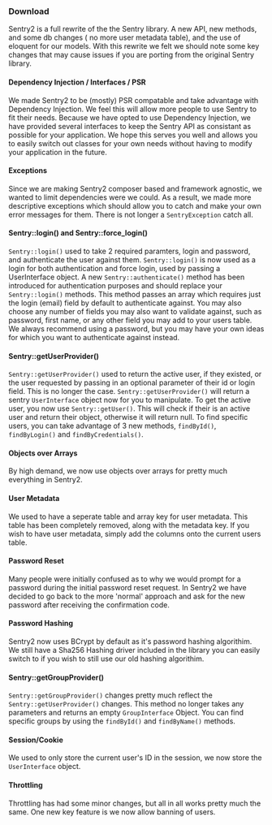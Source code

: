 ### Download

Sentry2 is a full rewrite of the the Sentry library. A new API, new methods, and some db changes ( no more user metadata table), and the use of eloquent for our models.  With this rewrite we felt we should note some key changes that may cause issues if you are porting from the original Sentry library.

#### Dependency Injection / Interfaces / PSR

We made Sentry2 to be (mostly) PSR compatable and take advantage with Dependency Injection.  We feel this will allow more people to use Sentry to fit their needs.  Because we have opted to use Dependency Injection, we have provided several interfaces to keep the Sentry API as consistant as possible for your application.  We hope this serves you well and allows you to easily switch out classes for your own needs without having to modify your application in the future.

#### Exceptions

Since we are making Sentry2 composer based and framework agnostic, we wanted to limit dependencies were we could.  As a result, we made more descriptive exceptions which should allow you to catch and make your own error messages for them.  There is not longer a `SentryException` catch all.

#### Sentry::login() and Sentry::force_login()

`Sentry::login()` used to take 2 required paramters, login and password, and authenticate the user against them. `Sentry::login()` is now used as a login for both authentication and force login, used by passing a UserInterface object.  A new `Sentry::authenticate()` method has been introduced for authentication purposes and should replace your `Sentry::login()` methods.  This method passes an array which requires just the login (email) field by default to authenticate against. You may also choose any number of fields you may also want to validate against, such as password, first name, or any other field you may add to your users table. We always recommend using a password, but you may have your own ideas for which you want to authenticate against instead.

#### Sentry::getUserProvider()

`Sentry::getUserProvider()` used to return the active user, if they existed, or the user requested by passing in an optional parameter of their id or login field.  This is no longer the case.  `Sentry::getUserProvider()` will return a sentry `UserInterface` object now for you to manipulate.  To get the active user, you now use `Sentry::getUser()`.  This will check if their is an active user and return their object, otherwise it will return null.  To find specific users, you can take advantage of 3 new methods, `findById()`, `findByLogin()` and `findByCredentials()`.

#### Objects over Arrays

By high demand, we now use objects over arrays for pretty much everything in Sentry2.

#### User Metadata

We used to have a seperate table and array key for user metadata.  This table has been completely removed, along with the metadata key. If you wish to have user metadata, simply add the columns onto the current users table.

#### Password Reset

Many people were initially confused as to why we would prompt for a password during the initial password reset request.  In Sentry2 we have decided to go back to the more 'normal' approach and ask for the new password after receiving the confirmation code.

#### Password Hashing

Sentry2 now uses BCrypt by default as it's password hashing algorithim. We still have a Sha256 Hashing driver included in the library you can easily switch to if you wish to still use our old hashing algorithim.

#### Sentry::getGroupProvider()

`Sentry::getGroupProvider()` changes pretty much reflect the `Sentry::getUserProvider()` changes.  This method no longer takes any parameters and returns an empty `GroupInterface` Object.  You can find specific groups by using the `findById()` and `findByName()` methods.

#### Session/Cookie

We used to only store the current user's ID in the session, we now store the `UserInterface` object.

#### Throttling

Throttling has had some minor changes, but all in all works pretty much the same.  One new key feature is we now allow banning of users.